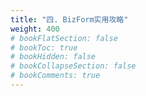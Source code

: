 ```yaml
---
title: "四. BizForm实用攻略"
weight: 400
# bookFlatSection: false
# bookToc: true
# bookHidden: false
# bookCollapseSection: false
# bookComments: true
---
```

